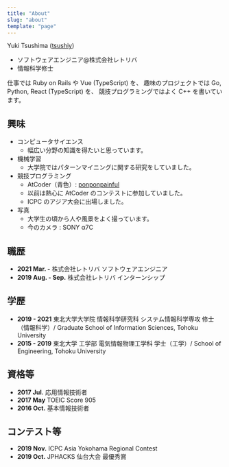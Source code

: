 ```yaml
---
title: "About"
slug: "about"
template: "page"
---
```


Yuki Tsushima ([tsushiy](https://github.com/tsushiy))

- ソフトウェアエンジニア@株式会社レトリバ
- 情報科学修士

仕事では Ruby on Rails や Vue (TypeScript) を、
趣味のプロジェクトでは Go, Python, React (TypeScript) を、
競技プログラミングではよく C++ を書いています。

## 興味

- コンピュータサイエンス
  - 幅広い分野の知識を得たいと思っています。
- 機械学習
  - 大学院ではパターンマイニングに関する研究をしていました。
- 競技プログラミング
  - AtCoder（青色）: [ponponpainful](https://atcoder.jp/users/ponponpainful)
  - 以前は熱心に AtCoder のコンテストに参加していました。
  - ICPC のアジア大会に出場しました。
- 写真
  - 大学生の頃から人や風景をよく撮っています。
  - 今のカメラ : SONY α7C

## 職歴

* **2021 Mar. -** 株式会社レトリバ ソフトウェアエンジニア
* **2019 Aug. - Sep.** 株式会社レトリバ インターンシップ

## 学歴

- **2019 - 2021** 東北大学大学院 情報科学研究科 システム情報科学専攻 修士（情報科学）/ Graduate School of Information Sciences, Tohoku University
- **2015 - 2019** 東北大学 工学部 電気情報物理工学科 学士（工学）/ School of Engineering, Tohoku University

## 資格等

- **2017 Jul.** 応用情報技術者
- **2017 May** TOEIC Score 905
- **2016 Oct.** 基本情報技術者

## コンテスト等

- **2019 Nov.** ICPC Asia Yokohama Regional Contest
- **2019 Oct.** JPHACKS 仙台大会 最優秀賞
